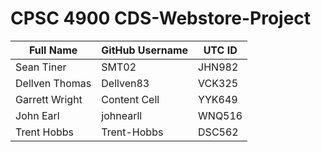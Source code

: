 # CPSC 4900 CDS-Webstore-Project

| Full Name  | GitHub Username |  UTC ID  |
| ------------- | ------------- | ------------- | 
| Sean Tiner  | SMT02  | JHN982 |
| Dellven Thomas  | Dellven83  | VCK325 |
| Garrett Wright  | Content Cell  | YYK649 |
| John Earl  | johnearll  | WNQ516 |
| Trent Hobbs  | Trent-Hobbs  | DSC562 |
